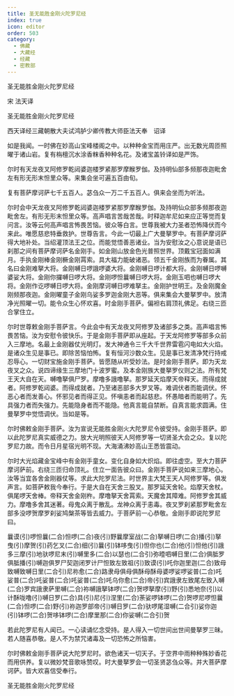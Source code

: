 ```yaml
---
title: 圣无能胜金刚火陀罗尼经
index: true
icon: editor
order: 503
category:
  - 佛藏
  - 大藏经
  - 经藏
  - 密教部
---
```


  圣无能胜金刚火陀罗尼经  

宋 法天译  

圣无能胜金刚火陀罗尼经  

西天译经三藏朝散大夫试鸿胪少卿传教大师臣法天奉　诏译  

如是我闻。一时佛在妙高山宝峰楼阁之中。以种种金宝而用庄严。出无数光周匝照曜于诸山岩。复有栴檀沉水涂香粖香种种名花。及诸宝盖铃译如是严饰。  

尔时有天龙夜叉阿修罗乾闼婆迦楼罗紧那罗摩睺罗伽。及持明仙部多频那夜迦毗舍左有形无形末怛里众等。来集会坐可遍五百由旬。  

复有菩萨摩诃萨七千五百人。苾刍众一万二千五百人。俱来会坐而为听法。  

尔时会中天龙夜叉阿修罗乾闼婆迦楼罗紧那罗摩睺罗伽。及持明仙众部多频那夜迦毗舍左。有形无形末怛里众等。高声唱言苦哉苦哉。时释迦牟尼如来应正等觉而复问言。汝等云何高声唱言怖畏苦恼。彼众等白言。世尊我被大力圣者恐怖降伏而今来此。唯愿慈悲特垂救护。世尊告言。今此一切最上广大曼拏罗中。有菩萨摩诃萨得大地补处。当绍灌顶法王之位。而能觉悟善恶诸业。当为安慰汝之心意说是语已刹那之间有菩萨摩诃萨名金刚手。如金刚山放金色光普照世界。顶戴宝冠面如满月。手执金刚棒金刚橛金刚罥索。具大福力能破诸恶。领五千金刚族而为眷属。其名曰金刚难拏大将。金刚嚩日啰誐啰婆大将。金刚嚩日啰计都大将。金刚嚩日啰嚩婆娑大将。金刚你攞嚩日啰大将。金刚啰怛曩嚩日啰大将。金刚玉呬也嚩日啰大将。金刚作讫啰嚩日啰大将。金刚摩诃嚩日啰难拏主。金刚护世明王。及金刚魔金刚频那夜迦。金刚曜童子金刚乌娑多罗迦金刚大恶等。俱来集会大曼拏罗中。放清净光照曜一切。能令众生心怀欢喜。时金刚手菩萨。偏袒右肩顶礼佛足。右绕三匝合掌住立。  

尔时世尊敕金刚手菩萨言。今此会中有天龙夜叉阿修罗及诸部多之类。高声唱言怖畏苦恼。汝为安慰令彼快乐。于是金刚手菩萨即从座起。于天龙阿修罗等部多众前入三摩地。名最上金刚器仗光明灯。发大神通令三千大千世界雷雹闪电如大火焰。是诸众生见是事已。即除苦恼怕怖。复有恒河沙数众生。见是事已发清净梵行持戒忍辱心。一切财宝施金刚手菩萨。皆愿随从听受妙法。是时金刚手菩萨。即为天龙夜叉之众。说四谛缘生三摩地门十波罗蜜。及本金刚族大曼拏罗仪则之法。所有梵王天大自在天。嚩噜拏俱尸罗。摩噜多誐噜拏。那罗延天焰摩天帝释天。而得成就者。阿修罗乾闼婆。而得成就者。乃至诸恶部多大罗叉等。难调伏者而能调伏。怀恶心者而发善心。怀邪见者而得正见。怀嗔恚者而起慈悲。怀愚暗者而能明了。先具强力者而失强力。先能隐身者而不能隐。他真言能自禁断。自真言能求圆满。住曼拏罗中觉悟调伏。当如是等。  

尔时佛敕金刚手菩萨。汝为宣说无能胜金刚火大陀罗尼令彼受持。金刚手菩萨。即以此陀罗尼真实威德之力。放大光明照彼天人阿修罗等一切贤圣大会之众。复以陀罗尼力故。而令日月星宿光明不现。大海涌沸妙高山王悉皆震动。  

尔时大光焰藏金宝峰中有金刚手童女。变化自身如大炽焰。即往虚空。至大力菩萨摩诃萨前。右绕三匝归命顶礼。住立一面告彼众曰。金刚手菩萨说如来三摩地心。汝等当宜各舍金刚器仗等。求此大陀罗尼法。时世界主大梵王天人阿修罗等。俱发声言。如菩萨敕我今奉行。于是大自在天舍三股叉。那罗延天舍轮。焰摩天舍杖。俱尾啰天舍棒。帝释天舍金刚杵。摩噜拏天舍罥索。天魔舍其障难。阿修罗舍其威力。摩噜多舍其迷著。母鬼众离于散乱。龙神众离于恚毒。夜叉罗刹紧那罗毗舍左部多没啰贺摩罗刹娑鸠槃茶等皆去威力。于菩萨前一心恭敬。金刚手即说陀罗尼曰。  

曩谟(引)啰怛曩(二合)怛啰(二合)夜(引)野曩摩室战(二合)拏嚩日啰(二合)播(引)拏曳(引)摩贺(引)药乞叉(二合)细(引)曩(引)钵哆曳(引)怛你也(二合)他(引)怛他(引)誐多三摩(引)地驮啰尼末(引)嚩里多(二合)以瑟也(二合引)弥曀呬嚩日里(二合)俱胝罗俱胝播(引)嚩迦俱罗尸契迦闭罗计尸怛致左致祖(引)致谟(引)吒你迦里迦(二合)致母致嚩致嚩日里(二合引)尼祢愈(二合)路隶母俱母俱酥母酥母婆啰娑啰娑普(二合)吒娑普(二合)吒娑普(二合)吒娑普(二合)吒乌你愈(二合)帝(引)宾誐隶左致尾左致入嚩(二合)罗宾誐隶萨里嚩(二合)祢嚩誐拏钵啰(二合)贺啰拏摩(引)野(引)悉地奈(引)以计酥咙噜(引)嚩日罗(二合)具(引)尼(引)涅里(二合)荼娑啰钵啰(二合)贺啰尼啰怛曩(二合)怛啰(二合)野(引)祢迦罗部帝(引)嚩日罗(二合)驮啰尾湿嚩(二合引)娑你迦(引)钵啰(二合)贺哆钵啰(二合)摩里那(二合)你娑嚩(二合引)贺  

若此陀罗尼有人闻已。一心读诵忆念受持。是人得入一切世间出世间曼拏罗三昧。若人随喜恭敬。是人不为禁咒诸毒及一切恐怖之所恼害。  

尔时佛敕金刚手菩萨说大陀罗尼时。欲色诸天一切天子。于空界中雨种种殊妙香花而用供养。复以微妙梵音歌咏赞叹。时大曼拏罗会一切圣贤苾刍众等。并大菩萨摩诃萨。皆大欢喜信受奉行。  

圣无能胜金刚火陀罗尼经  
